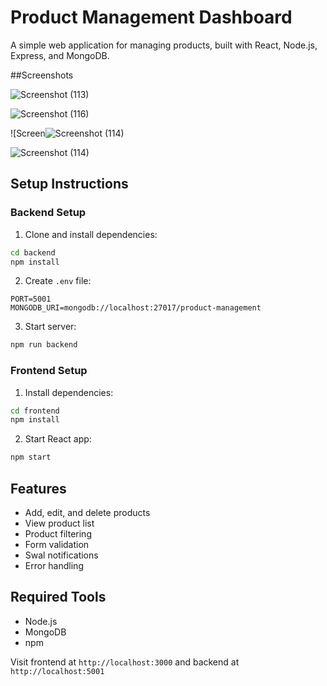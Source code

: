 # Product Management Dashboard

A simple web application for managing products, built with React, Node.js, Express, and MongoDB.

##Screenshots


![Screenshot (113)](https://github.com/user-attachments/assets/39701959-c1a8-441c-9955-a33f1f8a7b37)

![Screenshot (116)](https://github.com/user-attachments/assets/2a31e920-c90a-483f-850f-11d7b46d44f7)

![Screen![Screenshot (114)](https://github.com/user-attachments/assets/c6460f40-ee4e-468d-8982-3730cd616e18)

![Screenshot (114)](https://github.com/user-attachments/assets/d174139a-a40c-405e-b1bd-c31188ff136e)


## Setup Instructions

### Backend Setup

1. Clone and install dependencies:
```bash
cd backend
npm install
```

2. Create `.env` file:
```env
PORT=5001
MONGODB_URI=mongodb://localhost:27017/product-management
```

3. Start server:
```bash
npm run backend
```

### Frontend Setup

1. Install dependencies:
```bash
cd frontend
npm install
```

2. Start React app:
```bash
npm start
```

## Features
- Add, edit, and delete products
- View product list
- Product filtering
- Form validation
- Swal notifications
- Error handling

## Required Tools
- Node.js
- MongoDB
- npm

Visit frontend at `http://localhost:3000` and backend at `http://localhost:5001`
